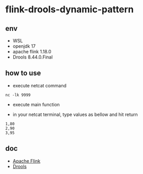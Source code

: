 # flink-drools-dynamic-pattern

## env 

- WSL
- openjdk 17
- apache flink 1.18.0
- Drools 8.44.0.Final

## how to use

- execute netcat command
```
nc -lk 9999
```

- execute main function 

- in your netcat terminal, type values as bellow and hit return 
```
1,80
2,90
3,95
```

## doc

- [Apache Flink](https://nightlies.apache.org/flink/flink-docs-stable/)
- [Drools](https://docs.drools.org/8.44.0.Final/drools-docs/drools/introduction/index.html)

